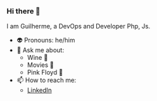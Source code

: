 ### Hi there 👋

I am Guilherme, a DevOps and Developer Php, Js.

- 👽 Pronouns: he/him
- 💬 Ask me about:
    - Wine 🍷
    - Movies 🎥
    - Pink Floyd 🎸
- 📫 How to reach me:
    - [LinkedIn](https://www.linkedin.com/in/guilherme-linhares-a47873164/)

<!--
**guilhermelinhares/guilhermelinhares** is a ✨ _special_ ✨ repository because its `README.md` (this file) appears on your GitHub profile.

Here are some ideas to get you started:

- 🔭 I’m currently working on ...
- 🌱 I’m currently learning ...
- 👯 I’m looking to collaborate on ...
- 🤔 I’m looking for help with ...
- 💬 Ask me about ...
- 📫 How to reach me: ...
- 😄 Pronouns: ...
- ⚡ Fun fact: ...
-->
